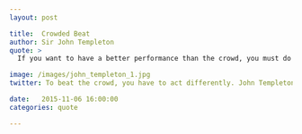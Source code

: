 ```yaml
---
layout: post

title:  Crowded Beat
author: Sir John Templeton
quote: >
  If you want to have a better performance than the crowd, you must do things differently from the crowd.

image: /images/john_templeton_1.jpg
twitter: To beat the crowd, you have to act differently. John Templeton http://quotes.stockflare.com/

date:   2015-11-06 16:00:00
categories: quote

---
```


